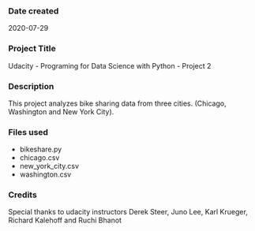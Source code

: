 ### Date created
2020-07-29

### Project Title
Udacity - Programing for Data Science with Python - Project 2

### Description
This project analyzes bike sharing data from three cities. (Chicago, Washington and New York City). 

### Files used
- bikeshare.py
- chicago.csv
- new_york_city.csv
- washington.csv

### Credits
Special thanks to udacity instructors Derek Steer, Juno Lee, Karl Krueger, Richard Kalehoff and Ruchi Bhanot
